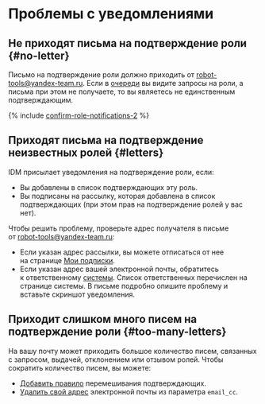 # Проблемы с уведомлениями

## Не приходят письма на подтверждение роли {#no-letter}

Письмо на подтверждение роли должно приходить от [robot-tools@yandex-team.ru](robot-tools@yandex-team.ru). Если в [очереди](https://doc.yandex-team.ru/idm/idm-users-guide/concepts/confirm-role.html#queue) вы видите запросы на роли, а письма при этом не получаете, то вы являетесь не единственным подтверждающим.

{% include [confirm-role-notifications-2](../_conref/confirm-role/id-confirm-role/notifications-2.md) %}


## Приходят письма на подтверждение неизвестных ролей  {#letters}

IDM присылает уведомления на подтверждение роли, если: 
- Вы добавлены в список подтверждающих эту роль.
- Вы подписаны на рассылку, которая добавлена в список подтверждающих (при этом прав на подтверждение ролей у вас нет).

Чтобы решить проблему, проверьте адрес получателя в письме от [robot-tools@yandex-team.ru](robot-tools@yandex-team.ru):

- Если указан адрес рассылки, вы можете отписаться от нее на странице [Мои подписки](https://ml.yandex-team.ru/).
- Если указан адрес вашей электронной почты, обратитесь к ответственному [системы](https://idm.yandex-team.ru/systems). Список ответственных перечислен на странице системы. В письме подробно опишите проблему и вставьте скриншот уведомления.

## Приходит слишком много писем на подтверждение роли {#too-many-letters}

На вашу почту может приходить большое количество писем, связанных с запросом, выдачей, отклонением или отзывом ролей. Чтобы сократить количество писем, вы можете:

- [Добавить правило](notifications.md#import_random) перемешивания подтверждающих.
- [Удалить свой адрес](vista.md#email-cc) электронной почты из параметра `email_cc`.

